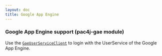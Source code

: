 ```yaml
---
layout: doc
title: Google App Engine
---
```


### Google App Engine support (pac4j-gae module)

Use the [`GaeUserServiceClient`](https://github.com/pac4j/pac4j/blob/master/pac4j-gae/src/main/java/org/pac4j/gae/client/GaeUserServiceClient.java) to login with the UserService of the Google App Engine.
